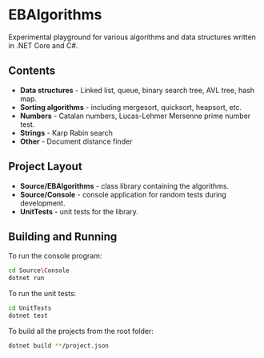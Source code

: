 # EBAlgorithms

Experimental playground for various algorithms and data structures written in .NET Core and C#.

## Contents

- **Data structures** - Linked list, queue, binary search tree, AVL tree, hash map.
- **Sorting algorithms** - including mergesort, quicksort, heapsort, etc.
- **Numbers** - Catalan numbers, Lucas-Lehmer Mersenne prime number test.
- **Strings** - Karp Rabin search
- **Other** - Document distance finder

## Project Layout

- **Source/EBAlgorithms** - class library containing the algorithms.
- **Source/Console** - console application for random tests during development.
- **UnitTests** - unit tests for the library.

## Building and Running

To run the console program:

```Bash
cd Source\Console
dotnet run
```

To run the unit tests:

```Bash
cd UnitTests
dotnet test
```

To build all the projects from the root folder:

```Bash
dotnet build **/project.json
```
